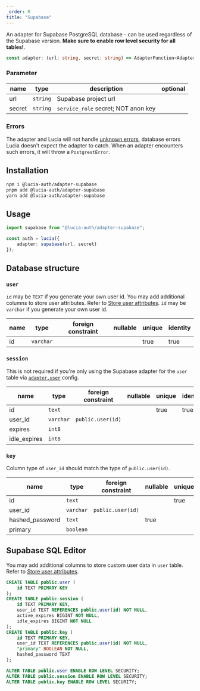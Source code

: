 ```yaml
---
_order: 0
title: "Supabase"
---
```


An adapter for Supabase PostgreSQL database - can be used regardless of the Supabase version. **Make sure to enable row level security for all tables!**.

```ts
const adapter: (url: string, secret: string) => AdapterFunction<Adapter>;
```

### Parameter

| name   | type     | description                         | optional |
| ------ | -------- | ----------------------------------- | -------- |
| url    | `string` | Supabase project url                |          |
| secret | `string` | `service_role` secret; NOT anon key |          |

### Errors

The adapter and Lucia will not handle [unknown errors](/learn/basics/error-handling#known-errors), database errors Lucia doesn't expect the adapter to catch. When an adapter encounters such errors, it will throw a `PostgrestError`.

## Installation

```bash
npm i @lucia-auth/adapter-supabase
pnpm add @lucia-auth/adapter-supabase
yarn add @lucia-auth/adapter-supabase
```

## Usage

```ts
import supabase from "@lucia-auth/adapter-supabase";

const auth = lucia({
	adapter: supabase(url, secret)
});
```

## Database structure

### `user`

`id` may be `TEXT` if you generate your own user id. You may add additional columns to store user attributes. Refer to [Store user attributes](/learn/basics/store-user-attributes). `id` may be `varchar` if you generate your own user id.

| name | type      | foreign constraint | nullable | unique | identity |
| ---- | --------- | ------------------ | -------- | ------ | -------- |
| id   | `varchar` |                    |          | true   | true     |

### `session`

This is not required if you're only using the Supabase adapter for the `user` table via [`adapter.user`](/reference/configure/lucia-configurations#adapter) config.

| name         | type      | foreign constraint | nullable | unique | identity |
| ------------ | --------- | ------------------ | -------- | ------ | -------- |
| id           | `text`    |                    |          | true   | true     |
| user_id      | `varchar` | `public.user(id)`  |          |        |          |
| expires      | `int8`    |                    |          |        |          |
| idle_expires | `int8`    |                    |          |        |          |

### `key`

Column type of `user_id` should match the type of `public.user(id)`.

| name            | type      | foreign constraint | nullable | unique | identity |
| --------------- | --------- | ------------------ | -------- | ------ | -------- |
| id              | `text`    |                    |          | true   | true     |
| user_id         | `varchar` | `public.user(id)`  |          |        |          |
| hashed_password | `text`    |                    | true     |        |          |
| primary         | `boolean` |                    |          |        |          |

## Supabase SQL Editor

You may add additional columns to store custom user data in `user` table. Refer to [Store user attributes](/learn/basics/store-user-attributes).

```sql
CREATE TABLE public.user (
    id TEXT PRIMARY KEY
);
CREATE TABLE public.session (
    id TEXT PRIMARY KEY,
    user_id TEXT REFERENCES public.user(id) NOT NULL,
    active_expires BIGINT NOT NULL,
    idle_expires BIGINT NOT NULL
);
CREATE TABLE public.key (
    id TEXT PRIMARY KEY,
    user_id TEXT REFERENCES public.user(id) NOT NULL,
    "primary" BOOLEAN NOT NULL,
    hashed_password TEXT
);

ALTER TABLE public.user ENABLE ROW LEVEL SECURITY;
ALTER TABLE public.session ENABLE ROW LEVEL SECURITY;
ALTER TABLE public.key ENABLE ROW LEVEL SECURITY;
```
